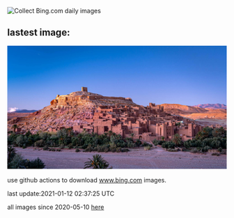 ![Collect Bing.com daily images](https://github.com/counter2015/bing-daily-images/workflows/Collect%20Bing.com%20daily%20images/badge.svg)
## lastest image:
![](images/Yunkai.jpg)

use github actions to download www.bing.com images.

last update:2021-01-12 02:37:25 UTC

all images since 2020-05-10 [here](https://github.com/counter2015/bing-daily-images/tree/master/images) 

